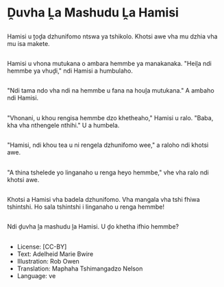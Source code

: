 # Ḓuvha Ḽa Mashudu Ḽa Hamisi

##
Hamisi u ṱoḓa dzhunifomo ntswa ya tshikolo. Khotsi awe vha mu dzhia vha mu isa makete.

##
Hamisi u vhona mutukana o ambara hemmbe ya manakanaka. "Heiḽa ndi hemmbe ya vhuḓi," ndi Hamisi a humbulaho.

##
"Ndi tama ndo vha ndi na hemmbe u fana na houḽa mutukana." A ambaho ndi Hamisi.

##
"Vhonani, u khou rengisa hemmbe dzo khetheaho," Hamisi u ralo. "Baba, kha vha nthengele nthihi." U a humbela.

##
"Hamisi, ndi khou tea u ni rengela dzhunifomo wee," a raloho ndi khotsi awe.

##
"A thina tshelede yo linganaho u renga heyo hemmbe," vhe vha ralo ndi khotsi awe.

##
Khotsi a Hamisi vha badela dzhunifomo. Vha mangala vha tshi fhiwa tshintshi. Ho sala tshintshi i linganaho u renga hemmbe!

##
Ndi ḓuvha ḽa mashudu ḽa Hamisi. U ḓo khetha ifhio hemmbe?

##
* License: [CC-BY]
* Text: Adelheid Marie Bwire
* Illustration: Rob Owen
* Translation: Maphaha Tshimangadzo Nelson
* Language: ve
